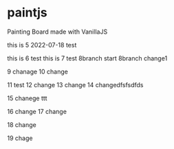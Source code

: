 # paintjs
Painting Board made with VanillaJS



this is 5 2022-07-18 test

this is 6 test
this is 7 test
8branch start
8branch change1

9 chanage
10 change

11 test
12 change
13 change
14 changedfsfsdfds

15 chanege ttt

16 change
17 change

18 change

19 chage